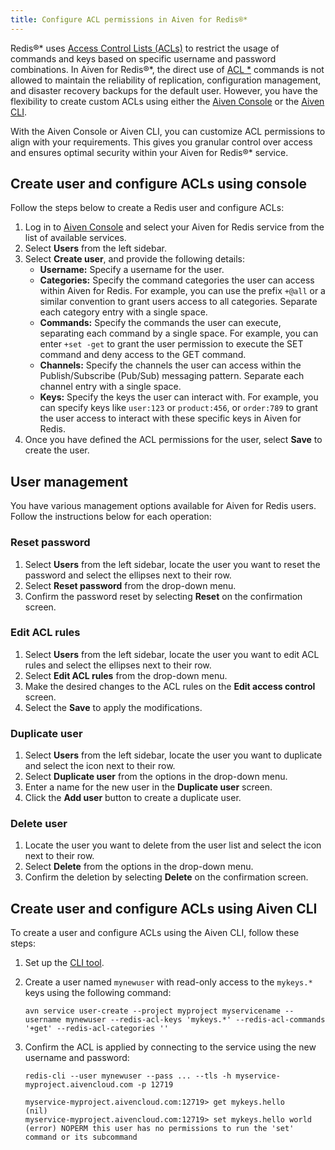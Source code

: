 ```yaml
---
title: Configure ACL permissions in Aiven for Redis®*
---
```


Redis®\* uses [Access Control Lists
(ACLs)](https://redis.io/docs/management/security/acl/) to restrict the
usage of commands and keys based on specific username and password
combinations. In Aiven for Redis®\*, the direct use of [ACL
\*](https://redis.io/commands/acl-list/) commands is not allowed to
maintain the reliability of replication, configuration management, and
disaster recovery backups for the default user. However, you have the
flexibility to create custom ACLs using either the [Aiven
Console](https://console.aiven.io/) or the
[Aiven CLI](/docs/tools/cli).

With the Aiven Console or Aiven CLI, you can customize ACL permissions
to align with your requirements. This gives you granular control over
access and ensures optimal security within your Aiven for Redis®\*
service.

## Create user and configure ACLs using console

Follow the steps below to create a Redis user and configure ACLs:

1.  Log in to [Aiven Console](https://console.aiven.io/) and select your
    Aiven for Redis service from the list of available services.
2.  Select **Users** from the left sidebar.
3.  Select **Create user**, and provide the following details:
    -   **Username:** Specify a username for the user.
    -   **Categories:** Specify the command categories the user can
        access within Aiven for Redis. For example, you can use the
        prefix `+@all` or a similar convention to grant users access to
        all categories. Separate each category entry with a single
        space.
    -   **Commands:** Specify the commands the user can execute,
        separating each command by a single space. For example, you can
        enter `+set -get` to grant the user permission to execute the
        SET command and deny access to the GET command.
    -   **Channels:** Specify the channels the user can access within
        the Publish/Subscribe (Pub/Sub) messaging pattern. Separate each
        channel entry with a single space.
    -   **Keys:** Specify the keys the user can interact with. For
        example, you can specify keys like `user:123` or `product:456`,
        or `order:789` to grant the user access to interact with these
        specific keys in Aiven for Redis.
4.  Once you have defined the ACL permissions for the user, select
    **Save** to create the user.

## User management

You have various management options available for Aiven for Redis users.
Follow the instructions below for each operation:

### Reset password

1.  Select **Users** from the left sidebar, locate the user you want to
    reset the password and select the ellipses next to their row.
2.  Select **Reset password** from the drop-down menu.
3.  Confirm the password reset by selecting **Reset** on the
    confirmation screen.

### Edit ACL rules

1.  Select **Users** from the left sidebar, locate the user you want to
    edit ACL rules and select the ellipses next to their row.
2.  Select **Edit ACL rules** from the drop-down menu.
3.  Make the desired changes to the ACL rules on the **Edit access
    control** screen.
4.  Select the **Save** to apply the modifications.

### Duplicate user

1.  Select **Users** from the left sidebar, locate the user you want to
    duplicate and select the icon next to their row.
2.  Select **Duplicate user** from the options in the drop-down menu.
3.  Enter a name for the new user in the **Duplicate user** screen.
4.  Click the **Add user** button to create a duplicate user.

### Delete user

1.  Locate the user you want to delete from the user list and select the
    icon next to their row.
2.  Select **Delete** from the options in the drop-down menu.
3.  Confirm the deletion by selecting **Delete** on the confirmation
    screen.

## Create user and configure ACLs using Aiven CLI

To create a user and configure ACLs using the Aiven CLI, follow these
steps:

1.  Set up the [CLI tool](/docs/tools/cli).

2.  Create a user named `mynewuser` with read-only access to the
    `mykeys.*` keys using the following command:

    ```
    avn service user-create --project myproject myservicename --username mynewuser --redis-acl-keys 'mykeys.*' --redis-acl-commands '+get' --redis-acl-categories ''
    ```

3.  Confirm the ACL is applied by connecting to the service using the
    new username and password:

    ```
    redis-cli --user mynewuser --pass ... --tls -h myservice-myproject.aivencloud.com -p 12719

    myservice-myproject.aivencloud.com:12719> get mykeys.hello
    (nil)
    myservice-myproject.aivencloud.com:12719> set mykeys.hello world
    (error) NOPERM this user has no permissions to run the 'set' command or its subcommand
    ```
